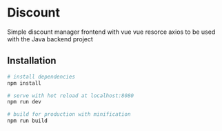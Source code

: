 # Discount

 Simple discount manager frontend with vue vue resorce axios to be used with the Java backend project

## Installation

``` bash
# install dependencies
npm install

# serve with hot reload at localhost:8080
npm run dev

# build for production with minification
npm run build
```

